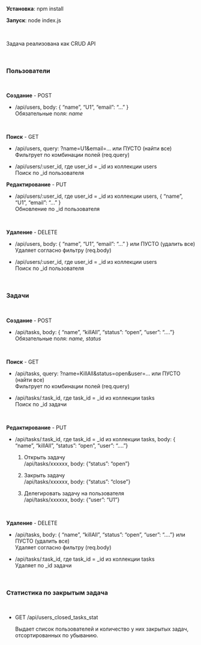 **Установка**: npm install

**Запуск**: node index.js

 

Задача реализована как CRUD API

 

### **Пользователи**

 

**Создание** - POST

-   /api/users, body: { “name”, “U1”, “email”: “...” }  
    Обязательные поля: *name*

 

**Поиск** - GET

-   /api/users, query: ?name=U1&email=... или ПУСТО (найти все)  
    Фильтрует по комбинации полей (req.query)

-   /api/users/:user\_id, где user\_id = \_id из коллекции users  
    Поиск по \_id пользователя

**Редактирование** - PUT

-   /api/users/:user\_id, где user\_id = \_id из коллекции users, { “name”,
    “U1”, “email”: “...” }  
    Обновление по \_id пользователя

 

**Удаление** - DELETE

-   /api/users, body: { “name”, “U1”, “email”: “...” } или ПУСТО (удалить все)  
    Удаляет согласно фильтру (req.body)

-   /api/users/:user\_id, где user\_id = \_id из коллекции users  
    Поиск по \_id пользователя

 

### **Задачи**

 

**Создание** - POST

-   /api/tasks, body: { “name”, “killAll”, “status”: “open”, “user”: “....”}  
    Обязательные поля: *name, status*

 

**Поиск** - GET

-   /api/tasks, query: ?name=KillAll&status=open&user=... или ПУСТО (найти все)  
    Фильтрует по комбинации полей (req.query)

-   /api/tasks/:task\_id, где task\_id = \_id из коллекции tasks  
    Поиск по \_id задачи

     

**Редактирование** - PUT

-   /api/tasks/:task\_id, где task\_id = \_id из коллекции tasks, body: {
    “name”, “killAll”, “status”: “open”, “user”: “....”}

    1.  Открыть задачу  
        /api/tasks/xxxxxx, body: {“status”: “open”}

    2.  Закрыть задачу  
        /api/tasks/xxxxxx, body: {“status”: “close”}

    3.  Делегировать задачу на пользователя  
        /api/tasks/xxxxxx, body: {“user”: “U1”}

 

**Удаление** - DELETE

-   /api/tasks, body: { “name”, “killAll”, “status”: “open”, “user”: “....”} или
    ПУСТО (удалить все)  
    Удаляет согласно фильтру (req.body)

-   /api/tasks/:task\_id, где task\_id = \_id из коллекции tasks  
    Удаляет по \_id задачи

 

### **Статистика по закрытым задача**

 

-   GET /api/users\_closed\_tasks\_stat

    Выдает список пользователей и количество у них закрытых задач,
    отсортированных по убыванию.
